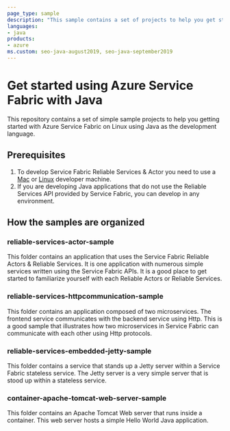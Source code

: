 ```yaml
---
page_type: sample
description: "This sample contains a set of projects to help you get started with Service Fabric on Linux using Java as the development language."
languages:
- java
products:
- azure
ms.custom: seo-java-august2019, seo-java-september2019 ​
---
```


# Get started using Azure Service Fabric with Java

This repository contains a set of simple sample projects to help you getting started with Azure Service Fabric on Linux using Java as the development language.

## Prerequisites 

1. To develop Service Fabric Reliable Services & Actor you need to use a [Mac](https://docs.microsoft.com/en-us/azure/service-fabric/service-fabric-get-started-mac) or [Linux](https://docs.microsoft.com/en-us/azure/service-fabric/service-fabric-get-started-linux) developer machine. 
2. If you are developing Java applications that do not use the Reliable Services API provided by Service Fabric, you can develop in any environment. 

## How the samples are organized

### reliable-services-actor-sample

This folder contains an application that uses the Service Fabric Reliable Actors & Reliable Services. It is one application with numerous simple services written using the Service Fabric APIs. It is a good place to get started to familiarize yourself with each Reliable Actors or Reliable Services. 

### reliable-services-httpcommunication-sample

This folder contains an application composed of two microservices. The frontend service communicates with the backend service using Http. This is a good sample that illustrates how two microservices in Service Fabric can communicate with each other using Http protocols. 

### reliable-services-embedded-jetty-sample

This folder contains a service that stands up a Jetty server within a Service Fabric stateless service. The Jetty server is a very simple server that is stood up within a stateless service. 

### container-apache-tomcat-web-server-sample

This folder contains an Apache Tomcat Web server that runs inside a container. This web server hosts a simple Hello World Java application. 
